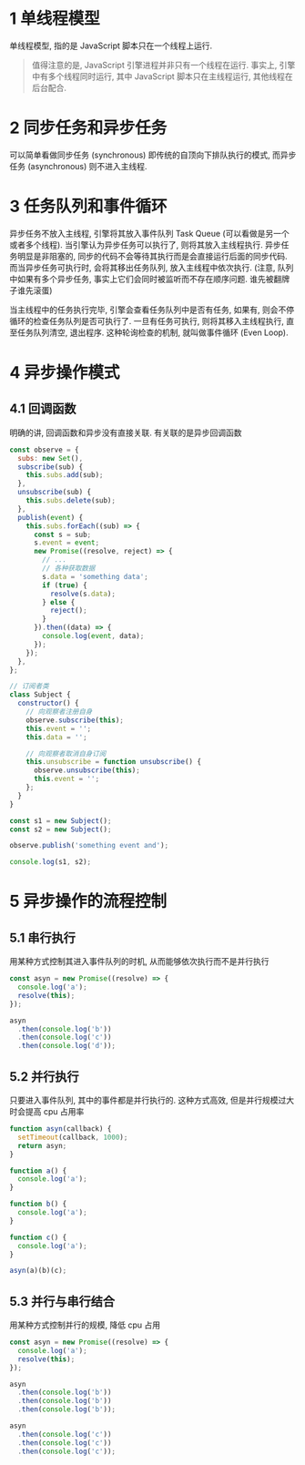 # 1 单线程模型

单线程模型, 指的是 JavaScript 脚本只在一个线程上运行.

> 值得注意的是, JavaScript 引擎进程并非只有一个线程在运行. 事实上, 引擎中有多个线程同时运行, 其中 JavaScript 脚本只在主线程运行, 其他线程在后台配合.

# 2 同步任务和异步任务

可以简单看做同步任务 (synchronous) 即传统的自顶向下排队执行的模式, 而异步任务 (asynchronous) 则不进入主线程.

# 3 任务队列和事件循环

异步任务不放入主线程, 引擎将其放入事件队列 Task Queue (可以看做是另一个或者多个线程). 当引擎认为异步任务可以执行了, 则将其放入主线程执行. 异步任务明显是非阻塞的, 同步的代码不会等待其执行而是会直接运行后面的同步代码. 而当异步任务可执行时, 会将其移出任务队列, 放入主线程中依次执行. (注意, 队列中如果有多个异步任务, 事实上它们会同时被监听而不存在顺序问题. 谁先被翻牌子谁先滚蛋)

当主线程中的任务执行完毕, 引擎会查看任务队列中是否有任务, 如果有, 则会不停循环的检查任务队列是否可执行了. 一旦有任务可执行, 则将其移入主线程执行, 直至任务队列清空, 退出程序. 这种轮询检查的机制, 就叫做事件循环 (Even Loop).

# 4 异步操作模式

## 4.1 回调函数

明确的讲, 回调函数和异步没有直接关联. 有关联的是异步回调函数

```javascript
const observe = {
  subs: new Set(),
  subscribe(sub) {
    this.subs.add(sub);
  },
  unsubscribe(sub) {
    this.subs.delete(sub);
  },
  publish(event) {
    this.subs.forEach((sub) => {
      const s = sub;
      s.event = event;
      new Promise((resolve, reject) => {
        // ...
        // 各种获取数据
        s.data = 'something data';
        if (true) {
          resolve(s.data);
        } else {
          reject();
        }
      }).then((data) => {
        console.log(event, data);
      });
    });
  },
};

// 订阅者类
class Subject {
  constructor() {
    // 向观察者注册自身
    observe.subscribe(this);
    this.event = '';
    this.data = '';

    // 向观察者取消自身订阅
    this.unsubscribe = function unsubscribe() {
      observe.unsubscribe(this);
      this.event = '';
    };
  }
}

const s1 = new Subject();
const s2 = new Subject();

observe.publish('something event and');

console.log(s1, s2);
```

# 5 异步操作的流程控制

## 5.1 串行执行

用某种方式控制其进入事件队列的时机, 从而能够依次执行而不是并行执行

```javascript
const asyn = new Promise((resolve) => {
  console.log('a');
  resolve(this);
});

asyn
  .then(console.log('b'))
  .then(console.log('c'))
  .then(console.log('d'));
```

## 5.2 并行执行

只要进入事件队列, 其中的事件都是并行执行的. 这种方式高效, 但是并行规模过大时会提高 cpu 占用率

```javascript
function asyn(callback) {
  setTimeout(callback, 1000);
  return asyn;
}

function a() {
  console.log('a');
}

function b() {
  console.log('a');
}

function c() {
  console.log('a');
}

asyn(a)(b)(c);
```

## 5.3 并行与串行结合

用某种方式控制并行的规模, 降低 cpu 占用

```javascript
const asyn = new Promise((resolve) => {
  console.log('a');
  resolve(this);
});

asyn
  .then(console.log('b'))
  .then(console.log('b'))
  .then(console.log('b'));

asyn
  .then(console.log('c'))
  .then(console.log('c'))
  .then(console.log('c'));

```
